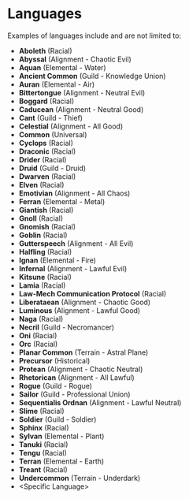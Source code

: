 # Languages

Examples of languages include and are not limited to:

- **Aboleth** (Racial)
- **Abyssal** (Alignment - Chaotic Evil)
- **Aquan** (Elemental - Water)
- **Ancient Common** (Guild - Knowledge Union)
- **Auran** (Elemental - Air)
- **Bittertongue** (Alignment - Neutral Evil)
- **Boggard** (Racial)
- **Caducean** (Alignment - Neutral Good)
- **Cant** (Guild - Thief)
- **Celestial** (Alignment - All Good)
- **Common** (Universal)
- **Cyclops** (Racial)
- **Draconic** (Racial)
- **Drider** (Racial)
- **Druid** (Guild - Druid)
- **Dwarven** (Racial)
- **Elven** (Racial)
- **Emotivian** (Alignment - All Chaos)
- **Ferran** (Elemental - Metal)
- **Giantish** (Racial)
- **Gnoll** (Racial)
- **Gnomish** (Racial)
- **Goblin** (Racial)
- **Gutterspeech** (Alignment - All Evil)
- **Halfling** (Racial)
- **Ignan** (Elemental - Fire)
- **Infernal** (Alignment - Lawful Evil)
- **Kitsune** (Racial)
- **Lamia** (Racial)
- **Law-Mech Communication Protocol** (Racial)
- **Liberataean** (Alignment - Chaotic Good)
- **Luminous** (Alignment - Lawful Good)
- **Naga** (Racial)
- **Necril** (Guild - Necromancer)
- **Oni** (Racial)
- **Orc** (Racial)
- **Planar Common** (Terrain - Astral Plane)
- **Precursor** (Historical)
- **Protean** (Alignment - Chaotic Neutral)
- **Rhetorican** (Alignment - All Lawful)
- **Rogue** (Guild - Rogue)
- **Sailor** (Guild - Professional Union)
- **Sequentialis Ordnan** (Alignment - Lawful Neutral)
- **Slime** (Racial)
- **Soldier** (Guild - Soldier)
- **Sphinx** (Racial)
- **Sylvan** (Elemental - Plant)
- **Tanuki** (Racial)
- **Tengu** (Racial)
- **Terran** (Elemental - Earth)
- **Treant** (Racial)
- **Undercommon** (Terrain - Underdark)
- \<Specific Language\>
